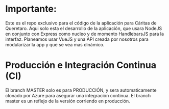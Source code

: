 # Importante:

Este es el repo exclusivo para el código de la aplicación para Cáritas de Queretaro. Aqui solo esta el desarrollo de la aplicación, 
que usara NodeJS en conjunto con Express como nucleo y de momento HandlebarsJS para la interfaz. Planeamos usar VueJS y 
una API creada por nosotros para modularizar la app y que se vea mas dinámico. 

# Producción e Integración Continua (CI)
El branch MASTER solo es para PRODUCCIÓN, y sera automaticamente clonado por Azure para asegurar una integración continua.
El branch master es un reflejo de la versión corriendo en producción.

